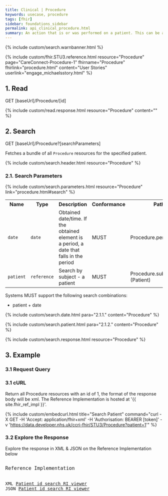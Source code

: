 ```yaml
---
title: Clinical | Procedure
keywords: usecase, procedure
tags: [fhir]
sidebar: foundations_sidebar
permalink: api_clinical_procedure.html
summary: An action that is or was performed on a patient. This can be a physical intervention like an operation, or less invasive like counseling or hypnotherapy.
---
```

{% include custom/search.warnbanner.html %}

{% include custom/fhir.STU3.reference.html resource="Procedure" page="CareConnect-Procedure-1" fhirname="Procedure" fhirlink="procedure.html" content="User Stories" userlink="engage_michaelsstory.html" %}


## 1. Read ##

<div markdown="span" class="alert alert-success" role="alert">
GET [baseUrl]/Procedure/[id]</div>

{% include custom/read.response.html resource="Procedure" content="" %}

## 2. Search ##

<div markdown="span" class="alert alert-success" role="alert">
GET [baseUrl]/Procedure?[searchParameters]</div>

Fetches a bundle of all `Procedure` resources for the specified patient.

{% include custom/search.header.html resource="Procedure" %}

### 2.1. Search Parameters ###

{% include custom/search.parameters.html resource="Procedure" link="procedure.html#search" %}

<table style="min-width:100%;width:100%">
<tr id="clinical">
    <th style="width:15%;">Name</th>
    <th style="width:10%;">Type</th>
    <th style="width:40%;">Description</th>
    <th style="width:5%;">Conformance</th>
    <th style="width:30%;">Path</th>
</tr>
<tr>
    <td><code class="highlighter-rouge">date</code></td>
    <td><code class="highlighter-rouge">date</code></td>
    <td>Obtained date/time. If the obtained element is a period, a date that falls in the period</td>
    <td>MUST</td>
    <td>Procedure.performed[x]</td>
</tr>
<tr>
    <td><code class="highlighter-rouge">patient</code></td>
    <td><code class="highlighter-rouge">reference</code></td>
    <td>Search by subject - a patient</td>
    <td>MUST</td>
    <td>Procedure.subject <br>(Patient)</td>
</tr>
<!--
<tr>
    <td><code class="highlighter-rouge">subject</code></td>
    <td><code class="highlighter-rouge">reference</code></td>
    <td>Search by subject</td>
    <td>MAY</td>
    <td>Procedure.subject<br>(Patient)</td>
</tr>
-->
</table>

Systems MUST support the following search combinations:

* patient + date


{% include custom/search.date.html para="2.1.1." content="Procedure" %}

{% include custom/search.patient.html para="2.1.2." content="Procedure" %}

<!-- include custom/search.subject.html para="2.1.3." content="Procedure" -->

{% include custom/search.response.html resource="Procedure" %}


## 3. Example ##

### 3.1 Request Query ###

<h3 id="32-response-headers">3.1 cURL</h3>

Return all Procedure resources with an id of 1, the format of the response body will be xml. The Reference Implementation is hosted at '{{ site.fhir_ref_impl }}'.

{% include custom/embedcurl.html title="Search Patient" command="curl -X GET -H 'Accept: application/fhir+xml' -H 'Authorisation: BEARER [token]' -v 'https://data.developer.nhs.uk/ccri-fhir/STU3/Procedure?patient=1'" %}

<h3 id="32-response-headers">3.2 Explore the Response</h3>

Explore the response in XML & JSON on the Reference Implementation below
<div class="language-http highlighter-rouge">
<pre class="highlight">
<p style="font-size: 110%;">Reference Implementation</p>
XML <a target="_blank" href="{{ site.fhir_ref_impl }}search?serverId=home&pretty=true&resource=Procedure&param.0.0=&param.0.1=1&param.0.name=patient&param.0.type=reference&resource-search-limit=&encoding=xml">Patient id search RI viewer</a>
JSON <a target="_blank" href="{{ site.fhir_ref_impl }}search?serverId=home&pretty=true&resource=Procedure&param.0.0=&param.0.1=1&param.0.name=patient&param.0.type=reference&resource-search-limit=&encoding=json">Patient id search RI viewer</a>
</pre>
</div>
